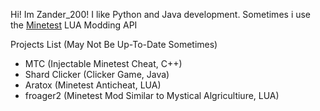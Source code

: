 Hi! Im Zander_200!
I like Python and Java development. Sometimes i use the [Minetest](https://minetest.net) LUA Modding API

Projects List (May Not Be Up-To-Date Sometimes)
- MTC (Injectable Minetest Cheat, C++)
- Shard Clicker (Clicker Game, Java)
- Aratox (Minetest Anticheat, LUA)
- froager2 (Minetest Mod Similar to Mystical Algricultiure, LUA)
